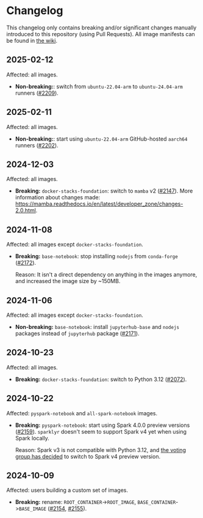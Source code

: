# Changelog

This changelog only contains breaking and/or significant changes manually introduced to this repository (using Pull Requests).
All image manifests can be found in [the wiki](https://github.com/jupyter/docker-stacks/wiki).

## 2025-02-12

Affected: all images.

- **Non-breaking:**: switch from `ubuntu-22.04-arm` to `ubuntu-24.04-arm` runners ([#2209](https://github.com/jupyter/docker-stacks/pull/2209)).

## 2025-02-11

Affected: all images.

- **Non-breaking:**: start using `ubuntu-22.04-arm` GitHub-hosted `aarch64` runners ([#2202](https://github.com/jupyter/docker-stacks/pull/2202)).

## 2024-12-03

Affected: all images.

- **Breaking:** `docker-stacks-foundation`: switch to `mamba` v2 ([#2147](https://github.com/jupyter/docker-stacks/pull/2147)).
  More information about changes made: <https://mamba.readthedocs.io/en/latest/developer_zone/changes-2.0.html>.

## 2024-11-08

Affected: all images except `docker-stacks-foundation`.

- **Breaking:** `base-notebook`: stop installing `nodejs` from `conda-forge` ([#2172](https://github.com/jupyter/docker-stacks/pull/2172)).

  Reason: It isn't a direct dependency on anything in the images anymore, and increased the image size by ~150MB.

## 2024-11-06

Affected: all images except `docker-stacks-foundation`.

- **Non-breaking:** `base-notebook`: install `jupyterhub-base` and `nodejs` packages instead of `jupyterhub` package ([#2171](https://github.com/jupyter/docker-stacks/pull/2171)).

## 2024-10-23

Affected: all images.

- **Breaking:** `docker-stacks-foundation`: switch to Python 3.12 ([#2072](https://github.com/jupyter/docker-stacks/pull/2072)).

## 2024-10-22

Affected: `pyspark-notebook` and `all-spark-notebook` images.

- **Breaking:** `pyspark-notebook`: start using Spark 4.0.0 preview versions ([#2159](https://github.com/jupyter/docker-stacks/pull/2159)).
  `sparklyr` doesn't seem to support Spark v4 yet when using Spark locally.

  Reason: Spark v3 is not compatible with Python 3.12, and [the voting group has decided](https://github.com/jupyter/docker-stacks/pull/2072#issuecomment-2414123851) to switch to Spark v4 preview version.

## 2024-10-09

Affected: users building a custom set of images.

- **Breaking:** rename: `ROOT_CONTAINER`->`ROOT_IMAGE`, `BASE_CONTAINER`->`BASE_IMAGE` ([#2154](https://github.com/jupyter/docker-stacks/issues/2154), [#2155](https://github.com/jupyter/docker-stacks/pull/2155)).
